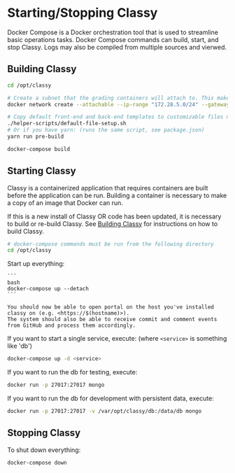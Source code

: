 # Starting/Stopping Classy

Docker Compose is a Docker orchestration tool that is used to streamline basic operations tasks. Docker Compose commands can build, start, and stop Classy. Logs may also be compiled from multiple sources and vierwed. 

## Building Classy

```bash
cd /opt/classy

# Create a subnet that the grading containers will attach to. This makes it easier to set up firewall rules (above).
docker network create --attachable --ip-range "172.28.5.0/24" --gateway "172.28.5.254" --subnet "172.28.0.0/16" grading_net

# Copy default front-end and back-end templates to customizable files needed to run Classy:
./helper-scripts/default-file-setup.sh
# Or if you have yarn: (runs the same script, see package.json)
yarn run pre-build

docker-compose build
```

## Starting Classy

Classy is a containerized application that requires containers are built before the application can be run. Building a container is necessary to make a copy of an image that Docker can run.

If this is a new install of Classy OR code has been updated, it is necessary to build or re-build Classy. See [Building Classy](#building-classy) for instructions on how to build Classy.

```bash
# docker-compose commands must be run from the following directory
cd /opt/classy
```

Start up everything:

    ```
    bash
    docker-compose up --detach
    ```

    You should now be able to open portal on the host you've installed classy on (e.g. <https://$(hostname)>).
    The system should also be able to receive commit and comment events from GitHub and process them accordingly.

If you want to start a single service, execute: (where `<service>` is something like 'db')
```bash
docker-compose up -d <service>
```

If you want to run the db for testing, execute:
```bash
docker run -p 27017:27017 mongo
```

If you want to run the db for development with persistent data, execute:
```bash
docker run -p 27017:27017 -v /var/opt/classy/db:/data/db mongo
```

## Stopping Classy

To shut down everything:

```bash
docker-compose down
```
